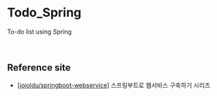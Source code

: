 # Todo_Spring
To-do list using Spring
<br><br><br>

## Reference site
* [[jojoldu/springboot-webservice]](https://github.com/jojoldu/springboot-webservice) 스프링부트로 웹서비스 구축하기 시리즈
